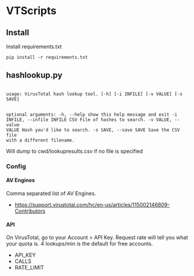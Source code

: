 # VTScripts

## Install
Install requirements.txt

<code>pip install -r requirements.txt</code>

## hashlookup.py
<code>
usage: VirusTotal hash lookup tool. [-h] [-i INFILE] [-v VALUE] [-s SAVE]

optional arguments:
  -h, --help            show this help message and exit
  -i INFILE, --infile INFILE
                        CSV File of hashes to search.
  -v VALUE, --value VALUE
                        Hash you'd like to search.
  -s SAVE, --save SAVE  Save the CSV file with a different filename.
</code>

Will dump to cwd/lookupresults.csv if no file is specified

### Config
#### AV Engines
Comma separated list of AV Engines.
* https://support.virustotal.com/hc/en-us/articles/115002146809-Contributors

#### API
On VirusTotal, go to your Account > API Key. Request rate will tell you what your quota is. 4 lookups/min is the default for free accounts.
* API_KEY 
* CALLS
* RATE_LIMIT
